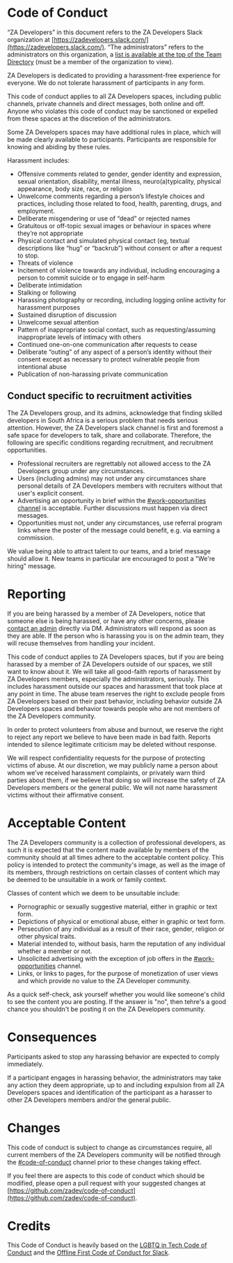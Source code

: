 # Code of Conduct

“ZA Developers” in this document refers to the ZA Developers Slack organization at [https://zadevelopers.slack.com/](https://zadevelopers.slack.com/). “The administrators” refers to the administrators on this organization, a [list is available at the top of the Team Directory](https://zadevelopers.slack.com/team) (must be a member of the organization to view).

ZA Developers is dedicated to providing a harassment-free experience for everyone. We do not tolerate harassment of participants in any form.

This code of conduct applies to all ZA Developers spaces, including public channels, private channels and direct messages, both online and off. Anyone who violates this code of conduct may be sanctioned or expelled from these spaces at the discretion of the administrators.

Some ZA Developers spaces may have additional rules in place, which will be made clearly available to participants. Participants are responsible for knowing and abiding by these rules.

Harassment includes:

* Offensive comments related to gender, gender identity and expression, sexual orientation, disability, mental illness, neuro(a)typicality, physical appearance, body size, race, or religion
* Unwelcome comments regarding a person’s lifestyle choices and practices, including those related to food, health, parenting, drugs, and employment.
* Deliberate misgendering or use of “dead” or rejected names
* Gratuitous or off-topic sexual images or behaviour in spaces where they’re not appropriate
* Physical contact and simulated physical contact (eg, textual descriptions like “hug” or “backrub”) without consent or after a request to stop.
* Threats of violence
* Incitement of violence towards any individual, including encouraging a person to commit suicide or to engage in self-harm
* Deliberate intimidation
* Stalking or following
* Harassing photography or recording, including logging online activity for harassment purposes
* Sustained disruption of discussion
* Unwelcome sexual attention
* Pattern of inappropriate social contact, such as requesting/assuming inappropriate levels of intimacy with others
* Continued one-on-one communication after requests to cease
* Deliberate “outing” of any aspect of a person’s identity without their consent except as necessary to protect vulnerable people from intentional abuse
* Publication of non-harassing private communication

## Conduct specific to recruitment activities

The ZA Developers group, and its admins, acknowledge that finding skilled developers in South Africa is a serious problem that needs serious attention. However, the ZA Developers slack channel is first and foremost a safe space for developers to talk, share and collaborate. Therefore, the following are specific conditions regarding recruitment, and recruitment opportunities.

* Professional recruiters are regrettably not allowed access to the ZA Developers group under any circumstances.
* Users (including admins) may not under any circumstances share personal details of ZA Developers members with recruiters without that user's explicit consent.
* Advertising an opportunity in brief within the [#work-opportunities channel](https://zadevelopers.slack.com/messages/work-opportunities/) is acceptable. Further discussions must happen via direct messages.
* Opportunities must not, under any circumstances, use referral program links where the poster of the message could benefit, e.g. via earning a commission.

We value being able to attract talent to our teams, and a brief message should allow it. New teams in particular are encouraged to post a "We're hiring" message.

# Reporting

If you are being harassed by a member of ZA Developers, notice that someone else is being harassed, or have any other concerns, please [contact an admin](https://zadevelopers.slack.com/team) directly via DM. Administrators will respond as soon as they are able. If the person who is harassing you is on the admin team, they will recuse themselves from handling your incident.

This code of conduct applies to ZA Developers spaces, but if you are being harassed by a member of ZA Developers outside of our spaces, we still want to know about it. We will take all good-faith reports of harassment by ZA Developers members, especially the administrators, seriously. This includes harassment outside our spaces and harassment that took place at any point in time. The abuse team reserves the right to exclude people from ZA Developers based on their past behavior, including behavior outside ZA Developers spaces and behavior towards people who are not members of the ZA Developers community.

In order to protect volunteers from abuse and burnout, we reserve the right to reject any report we believe to have been made in bad faith. Reports intended to silence legitimate criticism may be deleted without response.

We will respect confidentiality requests for the purpose of protecting victims of abuse. At our discretion, we may publicly name a person about whom we’ve received harassment complaints, or privately warn third parties about them, if we believe that doing so will increase the safety of ZA Developers members or the general public. We will not name harassment victims without their affirmative consent.

# Acceptable Content
The ZA Developers community is a collection of professional developers, as such it is expected that the content made available by members of the community should at all times adhere to the acceptable content policy. This policy is intended to protect the community's image, as well as the image of its members, through restrictions on certain classes of content which may be deemed to be unsuitable in a work or family context.

Classes of content which we deem to be unsuitable include:

 - Pornographic or sexually suggestive material, either in graphic or text form.
 - Depictions of physical or emotional abuse, either in graphic or text form.
 - Persecution of any individual as a result of their race, gender, religion or other physical traits.
 - Material intended to, without basis, harm the reputation of any individual whether a member or not.
 - Unsolicited advertising with the exception of job offers in the [#work-opportunities](https://zadevelopers.slack.com/messages/work-opportunities/) channel.
 - Links, or links to pages, for the purpose of monetization of user views and which provide no value to the ZA Developer community.

As a quick self-check, ask yourself whether you would like someone's child to see the content you are posting. If the answer is "no", then tehre's a good chance you shouldn't be posting it on the ZA Developers community.

# Consequences

Participants asked to stop any harassing behavior are expected to comply immediately.

If a participant engages in harassing behavior, the administrators may take any action they deem appropriate, up to and including expulsion from all ZA Developers spaces and identification of the participant as a harasser to other ZA Developers members and/or the general public.

# Changes
This code of conduct is subject to change as circumstances require, all current members of the ZA Developers community will be notified through the [#code-of-conduct](https://zadevelopers.slack.com/messages/code-of-conduct/) channel prior to these changes taking effect.

If you feel there are aspects to this code of conduct which should be modified, please open a pull request with your suggested changes at [https://github.com/zadev/code-of-conduct](https://github.com/zadev/code-of-conduct).

# Credits

This Code of Conduct is heavily based on the [LGBTQ in Tech Code of Conduct](http://lgbtq.technology/coc.html) and the [Offline First Code of Conduct for Slack](http://offlinefirst.org/coc).
